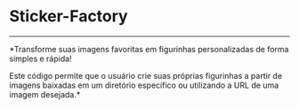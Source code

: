 # Sticker-Factory
---

*Transforme suas imagens favoritas em figurinhas personalizadas de forma simples e rápida!

Este código permite que o usuário crie suas próprias figurinhas a partir de imagens baixadas em um diretório específico ou utilizando a URL de uma imagem desejada.*
